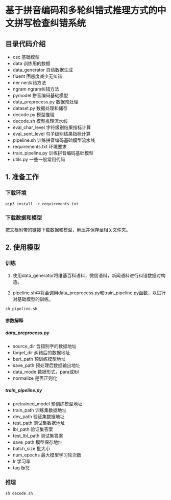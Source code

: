 # 基于拼音编码和多轮纠错式推理方式的中文拼写检查纠错系统
## 目录代码介绍
- csc 基础模型
- data 训练用的数据
- data_generator 自动数据生成
- fluent 困惑度减少无纠错
- ner ner纠错方法
- ngram ngram纠错方法
- pymodel 拼音编码基础模型
- data_preprocess.py 数据预处理
- dataset.py 数据处理和储存
- decode.py 模型推理
- decode.sh 模型推理流水线
- eval_char_level 字符级别结果指标计算
- eval_sent_level 句子级别结果指标计算
- pipeline.sh 训练拼音编码基础模型流水线
- requirements.txt 环境要求
- train_pipeline.py 训练拼音编码基础模型
- utils.py 一些一般常用代码

## 1. 准备工作
### 下载环境
```angular2html
pip3 install -r requirements.txt
```

### 下载数据和模型
按文档附带的链接下载数据和模型，解压并保存至相关文件夹。

## 2. 使用模型

### 训练
1. 使用data_generator将维基百科语料，微信语料，新闻语料进行纠错数据对构造。

2. pipeline.sh中将会调用data_preprocess.py和train_pipeline.py函数，以进行对基础模型的训练。
```
sh pipeline.sh
```

#### 参数解释

##### data_preprocess.py
- source_dir 含错别字的数据地址
- target_dir 纠错后的数据地址
- bert_path 预训练模型地址
- save_path 预处理后数据输出地址
- data_mode 数据形式，para或lbl
- normalize 是否正则化

##### train_pipeline.py
- pretrained_model 预训练模型地址
- train_path 训练集数据地址
- dev_path 验证集数据地址
- test_path 测试集数据地址
- lbl_path 验证集答案
- test_lbl_path 测试集答案
- save_path 模型保存地址
- batch_size 批大小
- num_epochs 最大模型学习轮次数
- lr 学习率
- tag 标签



### 推理
```angular2html
sh decode.sh
```